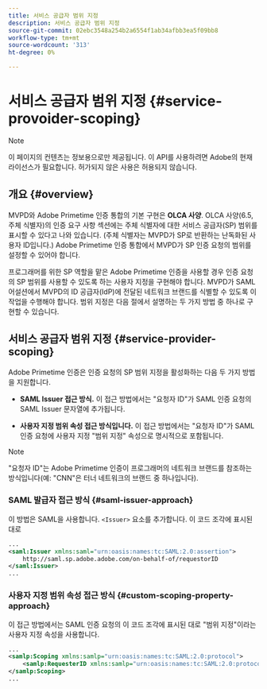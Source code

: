 ```yaml
---
title: 서비스 공급자 범위 지정
description: 서비스 공급자 범위 지정
source-git-commit: 02ebc3548a254b2a6554f1ab34afbb3ea5f09bb8
workflow-type: tm+mt
source-wordcount: '313'
ht-degree: 0%

---
```


# 서비스 공급자 범위 지정 {#service-provoider-scoping}

>[!NOTE]
>
>이 페이지의 컨텐츠는 정보용으로만 제공됩니다. 이 API를 사용하려면 Adobe의 현재 라이선스가 필요합니다. 허가되지 않은 사용은 허용되지 않습니다.

## 개요 {#overview}

MVPD와 Adobe Primetime 인증 통합의 기본 구현은 **OLCA 사양**. OLCA 사양(6.5, 주체 식별자)의 인증 요구 사항 섹션에는 주체 식별자에 대한 서비스 공급자(SP) 범위를 표시할 수 있다고 나와 있습니다. (주체 식별자는 MVPD가 SP로 반환하는 난독화된 사용자 ID입니다.)  Adobe Primetime 인증 통합에서 MVPD가 SP 인증 요청의 범위를 설정할 수 있어야 합니다.

프로그래머를 위한 SP 역할을 맡은 Adobe Primetime 인증을 사용할 경우 인증 요청의 SP 범위를 사용할 수 있도록 하는 사용자 지정을 구현해야 합니다.  MVPD가 SAML 어설션에서 MVPD의 ID 공급자(IdP)에 전달된 네트워크 브랜드를 식별할 수 있도록 이 작업을 수행해야 합니다.  범위 지정은 다음 절에서 설명하는 두 가지 방법 중 하나로 구현할 수 있습니다.

## 서비스 공급자 범위 지정 {#service-provider-scoping}

Adobe Primetime 인증은 인증 요청의 SP 범위 지정을 활성화하는 다음 두 가지 방법을 지원합니다.

* **SAML Issuer 접근 방식.**  이 접근 방법에서는 &quot;요청자 ID&quot;가 SAML 인증 요청의 SAML Issuer 문자열에 추가됩니다.

* **사용자 지정 범위 속성 접근 방식입니다.**  이 접근 방법에서는 &quot;요청자 ID&quot;가 SAML 인증 요청에 사용자 지정 &quot;범위 지정&quot; 속성으로 명시적으로 포함됩니다.

>[!NOTE]
>
>&quot;요청자 ID&quot;는 Adobe Primetime 인증이 프로그래머의 네트워크 브랜드를 참조하는 방식입니다(예: &quot;CNN&quot;은 터너 네트워크의 브랜드 중 하나입니다).

### SAML 발급자 접근 방식 {#saml-issuer-approach}

이 방법은 SAML을 사용합니다. `<Issuer>` 요소를 추가합니다. 이 코드 조각에 표시된 대로

```xml
...
<saml:Issuer xmlns:saml="urn:oasis:names:tc:SAML:2.0:assertion">
    http://saml.sp.adobe.adobe.com/on-behalf-of/requestorID
</saml:Issuer>
...
```

### 사용자 지정 범위 속성 접근 방식 {#custom-scoping-property-approach}

이 접근 방법에서는 SAML 인증 요청의 이 코드 조각에 표시된 대로 &quot;범위 지정&quot;이라는 사용자 지정 속성을 사용합니다.

```xml
...
<samlp:Scoping xmlns:samlp="urn:oasis:names:tc:SAML:2.0:protocol">
    <samlp:RequesterID xmlns:samlp="urn:oasis:names:tc:SAML:2.0:protocol">requestorID</samlp:RequesterID>
</samlp:Scoping>
...
```

<!--
>[!RELATEDINFORMATION]
>* [MVPD Authentication](/help/authentication/authn-usecase.md)
>* **OLCA Specification**
-->
